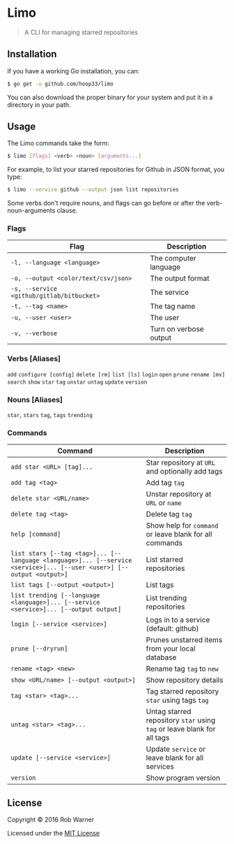 # Limo

> A CLI for managing starred repositories

## Installation

If you have a working Go installation, you can:

```sh
$ go get -u github.com/hoop33/limo
```

You can also download the proper binary for your system and put it in a directory in your path.

## Usage

The Limo commands take the form:

```sh
$ limo [flags] <verb> <noun> [arguments...]
```

For example, to list your starred repositories for Github in JSON format, you type:

```sh
$ limo --service github --output json list repositories
```

Some verbs don't require nouns, and flags can go before or after the verb-noun-arguments clause.

### Flags

Flag | Description
--- | ---
`-l, --language <language>` | The computer language
`-o, --output <color/text/csv/json>` | The output format
`-s, --service <github/gitlab/bitbucket>` | The service
`-t, --tag <name>` | The tag name
`-u, --user <user>` | The user
`-v, --verbose` | Turn on verbose output

### Verbs [Aliases]

`add`
`configure [config]`
`delete [rm]`
`list [ls]`
`login`
`open`
`prune`
`rename [mv]`
`search`
`show`
`star`
`tag`
`unstar`
`untag`
`update`
`version`

### Nouns [Aliases]

`star`, `stars`
`tag`, `tags`
`trending`

### Commands

Command | Description
--- | ---
`add star <URL> [tag]...` | Star repository at `URL` and optionally add tags
`add tag <tag>` | Add tag `tag`
`delete star <URL/name>` | Unstar repository at `URL` or `name`
`delete tag <tag>` | Delete tag `tag`
`help [command]` | Show help for `command` or leave blank for all commands
`list stars [--tag <tag>]... [--language <language>]... [--service <service>]... [--user <user>] [--output <output>]` | List starred repositories
`list tags [--output <output>]` | List tags
`list trending [--language <language>]... [--service <service>]... [--output output]` | List trending repositories
`login [--service <service>]` | Logs in to a service (default: github)
`prune [--dryrun]` | Prunes unstarred items from your local database
`rename <tag> <new>` | Rename tag `tag` to `new`
`show <URL/name> [--output <output>]` | Show repository details
`tag <star> <tag>...` | Tag starred repository `star` using tags `tag`
`untag <star> <tag>...` | Untag starred repository `star` using `tag` or leave blank for all tags
`update [--service <service>]` | Update `service` or leave blank for all services
`version` | Show program version

## License

Copyright &copy; 2016 Rob Warner

Licensed under the [MIT License](https://hoop33.mit-license.org/)
